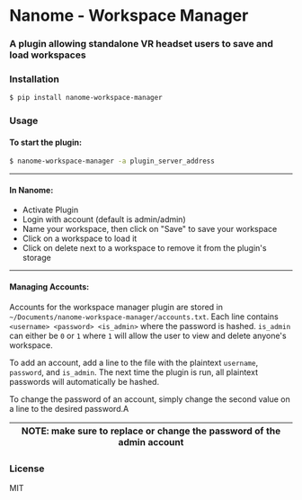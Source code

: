# Nanome - Workspace Manager

### A plugin allowing standalone VR headset users to save and load workspaces

### Installation

```sh
$ pip install nanome-workspace-manager
```

### Usage

#### To start the plugin:

```sh
$ nanome-workspace-manager -a plugin_server_address
```

---

#### In Nanome:

- Activate Plugin
- Login with account (default is admin/admin)
- Name your workspace, then click on "Save" to save your workspace
- Click on a workspace to load it
- Click on delete next to a workspace to remove it from the plugin's storage

--- 

#### Managing Accounts:

Accounts for the workspace manager plugin are stored in `~/Documents/nanome-workspace-manager/accounts.txt`. Each line contains `<username> <password> <is_admin>` where the password is hashed. `is_admin` can either be `0` or `1` where `1` will allow the user to view and delete anyone's workspace. 

To add an account, add a line to the file with the plaintext `username`, `password`, and `is_admin`. The next time the plugin is run, all plaintext passwords will automatically be hashed.

To change the password of an account, simply change the second value on a line to the desired password.A

| NOTE: make sure to replace or change the password of the admin account |
| - |


### License

MIT
